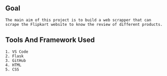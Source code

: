 ## Goal
``The main aim of this project is to build a web scrapper that can scrape the Flipkart website to know the review of different products.``


## Tools And Framework Used
    1. VS Code
    2. Flask
    3. GitHub
    4. HTML
    5. CSS



